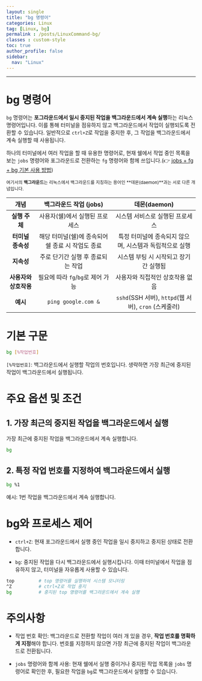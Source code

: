 ```yaml
---
layout: single
title: "bg 명령어"
categories: Linux
tag: [Linux, bg]
permalink : /posts/LinuxCommand-bg/
classes : custom-style
toc: true
author_profile: false
sidebar:
  nav: "Linux"
---
```


<hr>

# bg 명령어

`bg` 명령어는 **포그라운드에서 일시 중지된 작업을 백그라운드에서 계속 실행**하는 리눅스 명령어입니다. 이를 통해 터미널을 점유하지 않고 백그라운드에서 작업이 실행되도록 전환할 수 있습니다. 일반적으로 `ctrl+Z`로 작업을 중지한 후, 그 작업을 백그라운드에서 계속 실행할 때 사용됩니다.

하나의 터미널에서 여러 작업을 할 때 유용한 명령어로, 현재 쉘에서 작업 중인 목록을 보는 `jobs` 명령어와 포그라운드로 전환하는 `fg` 명령어와 함께 쓰입니다.(👉 [jobs + fg + bg 기본 사용 방법](https://ehdgur5123.github.io/posts/LinuxCommand-jobs/#jobs--fg--bg-%EA%B8%B0%EB%B3%B8-%EC%82%AC%EC%9A%A9-%EB%B0%A9%EB%B2%95))

<small>여기서의 **백그라운드**는 리눅스에서 백그라운드를 지칭하는 용어인 **데몬(daemon)**과는 서로 다른 개념입니다.</small>

|**개념**	|**백그라운드 작업 (jobs)**	|**데몬(daemon)**|
|:-------:|:---:|:---:|
|**실행 주체**|	사용자(쉘)에서 실행된 프로세스|	시스템 서비스로 실행된 프로세스|
|**터미널 종속성**|	해당 터미널(쉘)에 종속되어 쉘 종료 시 작업도 종료|	특정 터미널에 종속되지 않으며, 시스템과 독립적으로 실행|
|**지속성**|	주로 단기간 실행 후 종료되는 작업|	시스템 부팅 시 시작되고 장기간 실행됨|
|**사용자와 상호작용**|	필요에 따라 `fg`/`bg`로 제어 가능|	사용자와 직접적인 상호작용 없음|
|**예시**	|`ping google.com &`|	`sshd`(SSH 서버), `httpd`(웹 서버), `cron` (스케줄러)|

# 기본 구문

```bash
bg [%작업번호]
```

`[%작업번호]`: 백그라운드에서 실행할 작업의 번호입니다. 생략하면 가장 최근에 중지된 작업이 백그라운드에서 실행됩니다.

# 주요 옵션 및 조건

## 1. 가장 최근의 중지된 작업을 백그라운드에서 실행

가장 최근에 중지된 작업을 백그라운드에서 계속 실행합니다.

```bash
bg
```

## 2. 특정 작업 번호를 지정하여 백그라운드에서 실행

```bash
bg %1
```

예시: 1번 작업을 백그라운드에서 계속 실행합니다.

# bg와 프로세스 제어

- `ctrl+Z`: 현재 포그라운드에서 실행 중인 작업을 일시 중지하고 중지된 상태로 전환합니다.

- `bg`: 중지된 작업을 다시 백그라운드에서 실행시킵니다. 이때 터미널에서 작업을 점유하지 않고, 터미널을 자유롭게 사용할 수 있습니다.

```bash
top         # top 명령어를 실행하여 시스템 모니터링
^Z          # ctrl+Z로 작업 중지
bg          # 중지된 top 명령어를 백그라운드에서 계속 실행
```

# 주의사항

- 작업 번호 확인: 백그라운드로 전환할 작업이 여러 개 있을 경우, **작업 번호를 명확하게 지정**해야 합니다. 번호를 지정하지 않으면 가장 최근에 중지된 작업이 백그라운드로 전환됩니다.

- `jobs` 명령어와 함께 사용: 현재 쉘에서 실행 중이거나 중지된 작업 목록을 `jobs` 명령어로 확인한 후, 필요한 작업을 `bg`로 백그라운드에서 실행할 수 있습니다.
